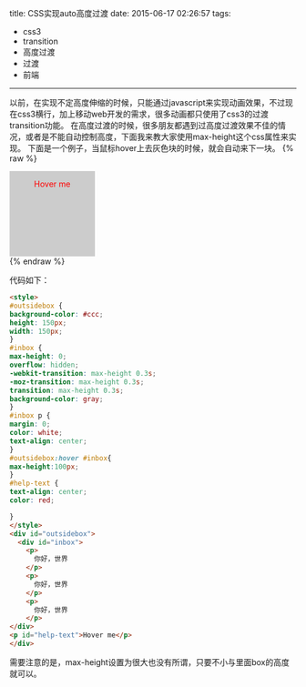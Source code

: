 title: CSS实现auto高度过渡
date: 2015-06-17 02:26:57
tags:
- css3
- transition
- 高度过渡
- 过渡
- 前端
---
以前，在实现不定高度伸缩的时候，只能通过javascript来实现动画效果，不过现在css3横行，加上移动web开发的需求，很多动画都只使用了css3的过渡transition功能。
在高度过渡的时候，很多朋友都遇到过高度过渡效果不佳的情况，或者是不能自动控制高度，下面我来教大家使用max-height这个css属性来实现。
下面是一个例子，当鼠标hover上去灰色块的时候，就会自动来下一块。
{% raw %}
<style>
#outsidebox {
background-color: #ccc;
height: 150px;
width: 150px;
}
#inbox {
max-height: 0;
overflow: hidden;
-webkit-transition: max-height 0.3s;
-moz-transition: max-height 0.3s;
transition: max-height 0.3s;
background-color: gray;
}
#inbox p {
margin: 0;
color: white;
text-align: center;
}
#outsidebox:hover #inbox{
max-height:100px;
}
#help-text {
text-align: center;
color: red;
postition: relative;
top: 40%;
}
</style>
<div id="outsidebox">
  <div id="inbox">
    <p>
      你好，世界
    </p>
    <p>
      你好，世界
    </p>
    <p>
      你好，世界
    </p>
</div>
<p id="help-text">Hover me</p>
</div>
{% endraw %}

代码如下：
```html
<style>
#outsidebox {
background-color: #ccc;
height: 150px;
width: 150px;
}
#inbox {
max-height: 0;
overflow: hidden;
-webkit-transition: max-height 0.3s;
-moz-transition: max-height 0.3s;
transition: max-height 0.3s;
background-color: gray;
}
#inbox p {
margin: 0;
color: white;
text-align: center;
}
#outsidebox:hover #inbox{
max-height:100px;
}
#help-text {
text-align: center;
color: red;

}
</style>
<div id="outsidebox">
  <div id="inbox">
    <p>
      你好，世界
    </p>
    <p>
      你好，世界
    </p>
    <p>
      你好，世界
    </p>
</div>
<p id="help-text">Hover me</p>
</div>
```
需要注意的是，max-height设置为很大也没有所谓，只要不小与里面box的高度就可以。
